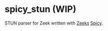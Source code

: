 # spicy_stun (WIP)
STUN parser for Zeek written with [Zeeks](https://github.com/zeek/zeek) [Spicy](https://github.com/zeek/spicy).
